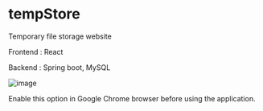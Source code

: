 # tempStore
Temporary file storage website


Frontend : React

Backend : Spring boot, MySQL


![image](https://github.com/gregbg218/tempStore/assets/72642906/9ae65c79-6cf8-41d9-baf3-03d2da3d8c5f)

Enable this option in Google Chrome browser before using the application.
